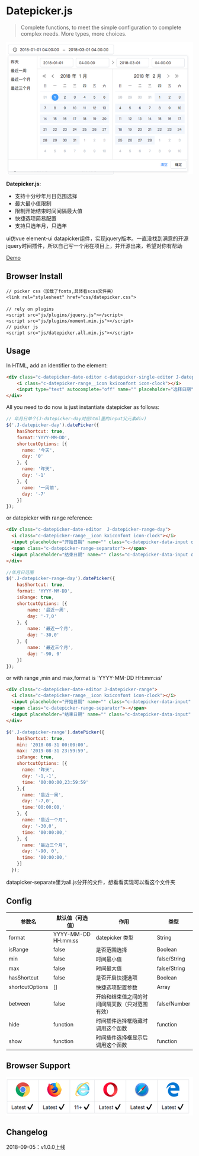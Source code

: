 # Datepicker.js 

> Complete functions, to meet the simple configuration to complete complex needs. More types, more choices.

![datepicker.js](./images/datepicker-banner.png "datepicker.js")

**Datepicker.js**:

- 支持十分秒年月日范围选择
- 最大最小值限制
- 限制开始结束时间间隔最大值
- 快捷选项简易配置
- 支持只选年月，只选年

ui仿vue element-ui datapicker组件，实现jquery版本。一直没找到满意的开源jquery时间插件，所以自己写一个用在项目上，并开源出来，希望对你有帮助


 [Demo](https://qiuyaofan.github.io/datepicker/) 


## Browser Install


```
// picker css（加载了fonts,具体看scss文件夹）
<link rel="stylesheet" href="css/datepicker.css">

// rely on plugins
<script src="js/plugins/jquery.js"></script>
<script src="js/plugins/moment.min.js"></script>
// picker js
<script src="js/datepicker.all.min.js"></script>
```


## Usage

In HTML, add an identifier to the element:

```html
<div class="c-datepicker-date-editor c-datepicker-single-editor J-datepicker-day">
    <i class="c-datepicker-range__icon kxiconfont icon-clock"></i>
    <input type="text" autocomplete="off" name="" placeholder="选择日期" class="c-datepicker-data-input only-date" value="">
</div>
```

All you need to do now is just instantiate datepicker as follows:

```js
// 年月日单个(J-datepicker-day对应html里的input父元素div)
$('.J-datepicker-day').datePicker({
	hasShortcut: true,
	format:'YYYY-MM-DD',
	shortcutOptions: [{
	  name: '今天',
	  day: '0'
	}, {
	  name: '昨天',
	  day: '-1'
	}, {
	  name: '一周前',
	  day: '-7'
	}]
});
```
or  datepicker with range reference:

```html
<div class="c-datepicker-date-editor  J-datepicker-range-day">
  <i class="c-datepicker-range__icon kxiconfont icon-clock"></i>
  <input placeholder="开始日期" name="" class="c-datepicker-data-input only-date" value="">
  <span class="c-datepicker-range-separator">-</span>
  <input placeholder="结束日期" name="" class="c-datepicker-data-input only-date" value="">
</div>
```

```js
//年月日范围
$('.J-datepicker-range-day').datePicker({
	hasShortcut: true,
	format: 'YYYY-MM-DD',
	isRange: true,
	shortcutOptions: [{
		name: '最近一周',
		day: '-7,0'
	}, {
		name: '最近一个月',
		day: '-30,0'
	}, {
		name: '最近三个月',
		day: '-90, 0'
	}]
});
```

or with range ,min and max,format is 'YYYY-MM-DD HH:mm:ss'

```html
<div class="c-datepicker-date-editor J-datepicker-range">
  <i class="c-datepicker-range__icon kxiconfont icon-clock"></i>
  <input placeholder="开始日期" name="" class="c-datepicker-data-input" value="">
  <span class="c-datepicker-range-separator">-</span>
  <input placeholder="结束日期" name="" class="c-datepicker-data-input" value="">
</div>
```

```js
$('.J-datepicker-range').datePicker({
    hasShortcut: true,
    min: '2018-08-31 00:00:00',
    max: '2019-08-31 23:59:59',
    isRange: true,
    shortcutOptions: [{
      name: '昨天',
      day: '-1,-1',
      time: '00:00:00,23:59:59'
    },{
      name: '最近一周',
      day: '-7,0',
      time:'00:00:00,'
    }, {
      name: '最近一个月',
      day: '-30,0',
      time: '00:00:00,'
    }, {
      name: '最近三个月',
      day: '-90, 0',
      time: '00:00:00,'
    }]
  });
```

datapicker-separate里为all.js分开的文件，想看看实现可以看这个文件夹

## Config
|参数名|默认值（可选值）|作用|类型|
|----|-----|-----|-----|
|format|YYYY-MM-DD HH:mm:ss|datepicker 类型| String |
|isRange|false|是否范围选择| Boolean |
|min|false|时间最小值| false/String |
|max|false|时间最大值| false/String |
|hasShortcut|false|是否开启快捷选项| Boolean |
|shortcutOptions|[]|快捷选项配置参数|Array |
| between |false| 开始和结束值之间的时间间隔天数（只对范围有效）| false/Number |
| hide |function| 时间插件选择框隐藏时调用这个函数| function |
| show |function| 时间插件选择框显示后调用这个函数| function |

## Browser Support

![browser support](./images/browser.png "browser support")

## Changelog

2018-09-05：v1.0.0上线

